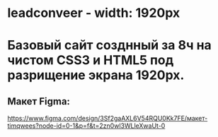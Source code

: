 # leadconveer - width: 1920px
# Базовый сайт созднный за 8ч на чистом CSS3 и HTML5 под разрищение экрана 1920px.

## Макет Figma:
https://www.figma.com/design/3Sf2gaAXL6V54RQU0Kk7FE/макет-timqwees?node-id=0-1&p=f&t=2zn0wl3WLleXwaUt-0
